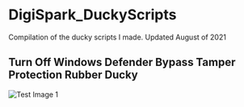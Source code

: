 # DigiSpark_DuckyScripts
Compilation of the ducky scripts I made. Updated August of 2021

## Turn Off Windows Defender Bypass Tamper Protection Rubber Ducky
![Test Image 1](https://im2.ezgif.com/tmp/ezgif-2-8e5a2f8decab.gif)
